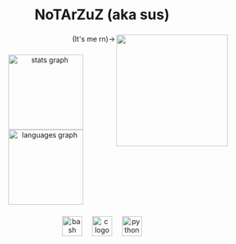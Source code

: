 <h1 align="center">NoTArZuZ (aka sus)</h1>

###

<img align="right" height="223" src="https://media1.tenor.com/m/Jojpr9QgMLoAAAAd/maxwell-maxwell-spin.gif"  />

###

<p align="right">(It's me rn)-></p>

###

<div align="center">
  <img src="https://github-readme-stats.vercel.app/api?username=NoTArZuZ&hide_title=false&hide_rank=false&show_icons=true&include_all_commits=true&count_private=true&disable_animations=true&theme=nord&locale=en&hide_border=true&order=1" height="150" alt="stats graph"  />
  <img src="https://github-readme-stats.vercel.app/api/top-langs?username=NoTArZuZ&locale=en&hide_title=false&layout=compact&card_width=320&langs_count=5&theme=nord&hide_border=true&order=2" height="150" alt="languages graph"  />
</div>

###

<div align="center">
  <img src="https://cdn.jsdelivr.net/gh/devicons/devicon/icons/bash/bash-original.svg" height="40" alt="bash logo"  />
  <img width="12" />
  <img src="https://cdn.jsdelivr.net/gh/devicons/devicon/icons/c/c-original.svg" height="40" alt="c logo"  />
  <img width="12" />
  <img src="https://cdn.jsdelivr.net/gh/devicons/devicon/icons/python/python-original.svg" height="40" alt="python logo"  />
</div>

###

